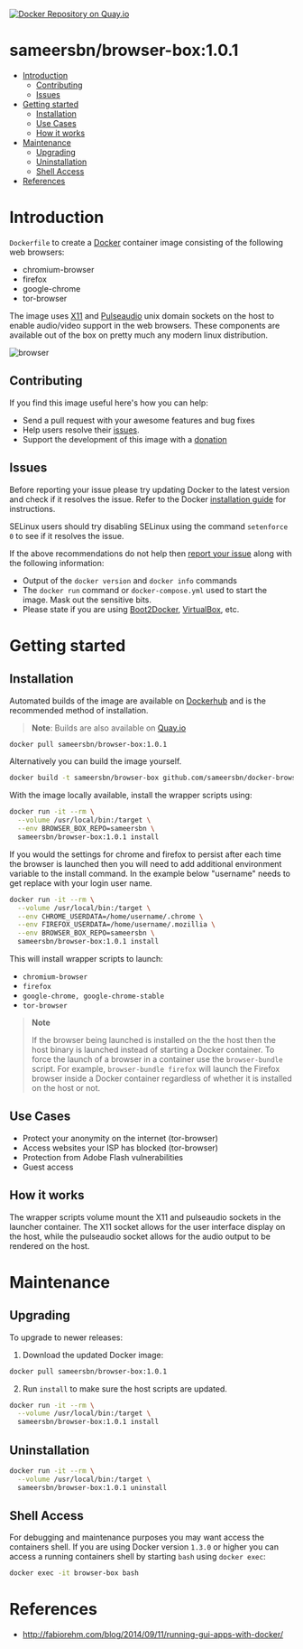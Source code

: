 [![Docker Repository on Quay.io](https://quay.io/repository/sameersbn/browser-box/status "Docker Repository on Quay.io")](https://quay.io/repository/sameersbn/browser-box)

# sameersbn/browser-box:1.0.1

- [Introduction](#introduction)
  - [Contributing](#contributing)
  - [Issues](#issues)
- [Getting started](#getting-started)
  - [Installation](#installation)
  - [Use Cases](#use-case)
  - [How it works](#how-it-works)
- [Maintenance](#maintenance)
  - [Upgrading](#upgrading)
  - [Uninstallation](#uninstallation)
  - [Shell Access](#shell-access)
- [References](#references)

# Introduction

`Dockerfile` to create a [Docker](https://www.docker.com/) container image consisting of the following web browsers:

 - chromium-browser
 - firefox
 - google-chrome
 - tor-browser

The image uses [X11](http://www.x.org) and [Pulseaudio](http://www.freedesktop.org/wiki/Software/PulseAudio/) unix domain sockets on the host to enable audio/video support in the web browsers. These components are available out of the box on pretty much any modern linux distribution.

![browser](https://cloud.githubusercontent.com/assets/410147/4377777/2ccda3d2-4352-11e4-9314-122e4f58a30c.gif)

## Contributing

If you find this image useful here's how you can help:

- Send a pull request with your awesome features and bug fixes
- Help users resolve their [issues](../../issues?q=is%3Aopen+is%3Aissue).
- Support the development of this image with a [donation](http://www.damagehead.com/donate/)

## Issues

Before reporting your issue please try updating Docker to the latest version and check if it resolves the issue. Refer to the Docker [installation guide](https://docs.docker.com/installation) for instructions.

SELinux users should try disabling SELinux using the command `setenforce 0` to see if it resolves the issue.

If the above recommendations do not help then [report your issue](../../issues/new) along with the following information:

- Output of the `docker version` and `docker info` commands
- The `docker run` command or `docker-compose.yml` used to start the image. Mask out the sensitive bits.
- Please state if you are using [Boot2Docker](http://www.boot2docker.io), [VirtualBox](https://www.virtualbox.org), etc.

# Getting started

## Installation

Automated builds of the image are available on [Dockerhub](https://hub.docker.com/r/sameersbn/browser-box) and is the recommended method of installation.

> **Note**: Builds are also available on [Quay.io](https://quay.io/repository/sameersbn/browser-box)

```bash
docker pull sameersbn/browser-box:1.0.1
```

Alternatively you can build the image yourself.

```bash
docker build -t sameersbn/browser-box github.com/sameersbn/docker-browser-box
```

With the image locally available, install the wrapper scripts using:

```bash
docker run -it --rm \
  --volume /usr/local/bin:/target \
  --env BROWSER_BOX_REPO=sameersbn \
  sameersbn/browser-box:1.0.1 install
```

If you would the settings for chrome and firefox to persist
after each time the browser is launched then you will need to add additional environment variable to the install command. In the example below "username" needs to get replace with your login user name.

```bash
docker run -it --rm \
  --volume /usr/local/bin:/target \
  --env CHROME_USERDATA=/home/username/.chrome \
  --env FIREFOX_USERDATA=/home/username/.mozillia \
  --env BROWSER_BOX_REPO=sameersbn \
  sameersbn/browser-box:1.0.1 install
```


This will install wrapper scripts to launch:

- `chromium-browser`
- `firefox`
- `google-chrome, google-chrome-stable`
- `tor-browser`

> **Note**
>
> If the browser being launched is installed on the the host then the host binary is launched instead of starting a Docker container. To force the launch of a browser in a container use the `browser-bundle` script. For example, `browser-bundle firefox` will launch the Firefox browser inside a Docker container regardless of whether it is installed on the host or not.

## Use Cases

- Protect your anonymity on the internet (tor-browser)
- Access websites your ISP has blocked (tor-browser)
- Protection from Adobe Flash vulnerabilities
- Guest access

## How it works

The wrapper scripts volume mount the X11 and pulseaudio sockets in the launcher container. The X11 socket allows for the user interface display on the host, while the pulseaudio socket allows for the audio output to be rendered on the host.

# Maintenance

## Upgrading

To upgrade to newer releases:

  1. Download the updated Docker image:

  ```bash
  docker pull sameersbn/browser-box:1.0.1
  ```

  2. Run `install` to make sure the host scripts are updated.

  ```bash
  docker run -it --rm \
    --volume /usr/local/bin:/target \
    sameersbn/browser-box:1.0.1 install
  ```

## Uninstallation

```bash
docker run -it --rm \
  --volume /usr/local/bin:/target \
  sameersbn/browser-box:1.0.1 uninstall
```

## Shell Access

For debugging and maintenance purposes you may want access the containers shell. If you are using Docker version `1.3.0` or higher you can access a running containers shell by starting `bash` using `docker exec`:

```bash
docker exec -it browser-box bash
```

# References

- http://fabiorehm.com/blog/2014/09/11/running-gui-apps-with-docker/
